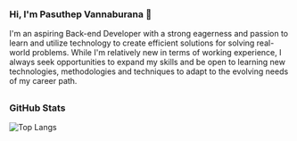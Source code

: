 ### Hi, I'm Pasuthep Vannaburana 👋

I'm an aspiring Back-end Developer with a strong eagerness and passion to learn and utilize
technology to create efficient solutions for solving real-world problems. While I'm relatively
new in terms of working experience, I always seek opportunities to expand my skills and be
open to learning new technologies, methodologies and techniques to adapt to the evolving
needs of my career path.

<!--
**eark25/eark25** is a ✨ _special_ ✨ repository because its `README.md` (this file) appears on your GitHub profile.

Here are some ideas to get you started:

- 🔭 I’m currently working on ...
- 🌱 I’m currently learning ...
- 👯 I’m looking to collaborate on ...
- 🤔 I’m looking for help with ...
- 💬 Ask me about ...
- 📫 How to reach me: ...
- 😄 Pronouns: ...
- ⚡ Fun fact: ...
-->

## <h3 align="left">GitHub Stats</h3>

![Top Langs](https://github-readme-stats.vercel.app/api/top-langs/?username=eark25&layout=compact&theme=dark&hide_border=true&langs_count=10&hide=C++,Shell)
